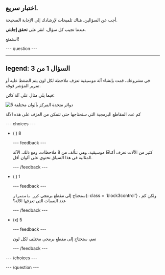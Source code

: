 ## اختبار سريع.

أجب عن السؤالين. هناك تلميحات لإرشادك إلى الإجابة الصحيحة.

عندما تجيب كل سؤال، انقر على **تحقق إجابتي**.

استمتع!

--- question ---

---
legend: السؤال 1 من 3
---

في مشروعك، قمت بإنشاء آلة موسيقية تعزف ملاحظة لكل لون يتم الضغط عليه أو تمرير المؤشر فوقه.

فيما يلي مثال على آلة كائن:

![5 دوائر متحدة المركز بألوان مختلفة](images/circle-instrument.png)

كم عدد المقاطع البرمجية التي ستحتاجها حتى تتمكن من العزف على هذه الآلة

--- choices ---

- ( ) 8

  --- feedback ---

  كثير من الآلات تعزف أكتافًا موسيقية، وهي تتألف من 8 ملاحظات، ومع ذلك، الآلة المثالية في هذا السياق تحتوي على ألوان أقل.

  --- /feedback ---

- ( ) 1

  --- feedback ---

  ستحتاج إلى مقطع برمجي `كرر باستمرار`{: class = 'block3control'} ، ولكن كم عدد النغمات التي تعزفها الآلة؟

  --- /feedback ---

- (x) 5

  --- feedback ---

  نعم، ستحتاج إلى مقطع برمجي مختلف لكل لون

  --- /feedback ---

--- /choices ---

--- /question ---
